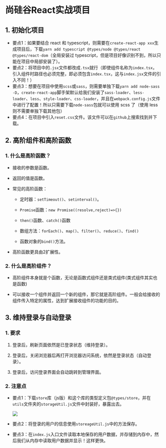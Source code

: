 # 尚硅谷React实战项目

## 1. 初始化项目

- 要点1：如果要结合 react 和 typescript，则需要在`create-react-app xxx`生成项目后，下载`yarn add typescript @types/node @types/react @types/react-dom`（全局安装过 typescript，但是项目好像识别不到，所以只能在项目中局部安装了）。
- 要点2：将项目中的`.jsx`文件都改成`.tsx`就行（即使组件名称为`index.tsx`，引入组件时路径也必须完整，即必须包含`index.tsx`，这与`index.jsx`文件的引入不同！）
- 要点3：想要在项目中使用`scss`或`sass`，则需要单独下载`yarn add node-sass -D`，`create-react-app`脚手架默认给我们安装了`sass-loader`、`less-loader`、`less`、`style-loader`、`css-loader`，并且在`webpack.config.js`文件中进行了配置！所以只需要下载`node-sass`包就可以使用 scss 了（使用 less 则不需要单独下载其他包）
- 要点4：在项目中引入`reset.css`文件。该文件可以在`github`上搜索找到并下载。

## 2. 高阶组件和高阶函数

### 1. 什么是高阶函数？

- 接收的参数是函数。

- 返回的值是函数。

- 常见的高阶函数：
  
  - 定时器：`setTimeout()`、`setinterval()`。
  
  - `Promise`函数：`new Promise((resolve,reject)=>{})`
  
  - `then()`函数、`catch()`函数
  
  - 数组方法：`forEach()`、`map()`、`filter()`、`reduce()`、`find()`
  
  - 函数对象的`bind()`方法。

- 高阶函数更具由2扩展性。

### 2. 什么是高阶组件？

- 高阶组件本身就是个函数，无论是函数式组件还是类式组件(类式组件其实也是函数)

- 可以接收一个组件并返回一个新的组件，那它就是高阶组件。一般会给接收的组件传入特定的属性，达到扩展接收组件的功能的目的。

## 3. 维持登录与自动登录

### 1. 要求

1. 登录后，刷新页面依然是已登录状态（维持登录）。

2. 登录后，关闭浏览器后再打开浏览器访问系统，依然是登录状态（自动登录）。

3. 登录后，访问登录界面会自动跳转到管理界面。

### 2. 注意点

- 要点1：下载`store`库（js版）和这个库的类型定义包`@types/store`，并在`utils`文件夹的`storageUtil.js`文件中封装好，暴露出去。
  
  ![](E:\frontend\React\react-practice\img\store包.png)

- 要点2：将登录的用户的信息使用`storeageUtil.js`中的方法保存。

- 要点3：在`index.js`入口文件读取本地保存的用户数据，并存储到内存中，然后我们从内存中读取用户数据并显示！这样更快。